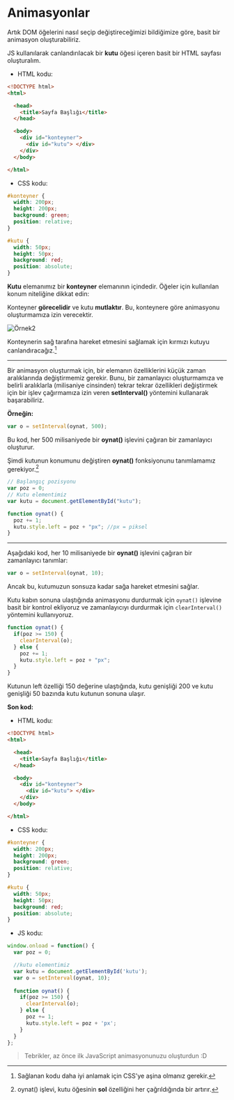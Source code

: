 # Animasyonlar

Artık DOM öğelerini nasıl seçip değiştireceğimizi bildiğimize göre, basit bir animasyon oluşturabiliriz.

JS kullanılarak canlandırılacak bir **kutu** öğesi içeren basit bir HTML sayfası oluşturalım.

* HTML kodu:

```html
<!DOCTYPE html>
<html>

  <head>
    <title>Sayfa Başlığı</title>
  </head>

  <body>
    <div id="konteyner">
      <div id="kutu"> </div>
    </div>
  </body>

</html>
```

* CSS kodu:

```css
#konteyner {
  width: 200px;
  height: 200px;
  background: green;
  position: relative;
}

#kutu {
  width: 50px;
  height: 50px;
  background: red;
  position: absolute;
}
```

**Kutu** elemanımız bir **konteyner** elemanının içindedir. Öğeler için kullanılan konum niteliğine dikkat edin: 

Konteyner **görecelidir** ve kutu **mutlaktır**. Bu, konteynere göre animasyonu oluşturmamıza izin verecektir.

![Örnek2](https://media.discordapp.net/attachments/861208192121569280/998207824628822066/rnek_.excalidraw.png?width=500&height=500)

Konteynerin sağ tarafına hareket etmesini sağlamak için kırmızı kutuyu canlandıracağız.[^1]
  
  [^1]: Sağlanan kodu daha iyi anlamak için CSS'ye aşina olmanız gerekir.

<hr>

Bir animasyon oluşturmak için, bir elemanın özelliklerini küçük zaman aralıklarında değiştirmemiz gerekir. Bunu, bir zamanlayıcı oluşturmamıza ve belirli aralıklarla (milisaniye cinsinden) tekrar tekrar özellikleri değiştirmek için bir işlev çağırmamıza izin veren **setInterval()** yöntemini kullanarak başarabiliriz.

**Örneğin:**

```javascript
var o = setInterval(oynat, 500); 
```	

Bu kod, her 500 milisaniyede bir **oynat()** işlevini çağıran bir zamanlayıcı oluşturur.

Şimdi kutunun konumunu değiştiren **oynat()** fonksiyonunu tanımlamamız gerekiyor.[^2]

```javascript	
// Başlangıç ​​pozisyonu
var poz = 0; 
// Kutu elementimiz
var kutu = document.getElementById("kutu");

function oynat() {
  poz += 1;
  kutu.style.left = poz + "px"; //px = piksel
}
```	

  [^2]: oynat() işlevi, kutu öğesinin **sol** özelliğini her çağrıldığında bir artırır.

<hr>

Aşağıdaki kod, her 10 milisaniyede bir **oynat()** işlevini çağıran bir zamanlayıcı tanımlar:

```javascript
var o = setInterval(oynat, 10); 
```

Ancak bu, kutumuzun sonsuza kadar sağa hareket etmesini sağlar. 

Kutu kabın sonuna ulaştığında animasyonu durdurmak için `oynat()` işlevine basit bir kontrol ekliyoruz ve zamanlayıcıyı durdurmak için ``clearInterval()`` yöntemini kullanıyoruz.

```javascript
function oynat() {
  if(poz >= 150) {
    clearInterval(o);
  } else {
    poz += 1;
    kutu.style.left = poz + "px";
  }
}
```

Kutunun left özelliği 150 değerine ulaştığında, kutu genişliği 200 ve kutu genişliği 50 bazında kutu kutunun sonuna ulaşır.

**Son kod:**

* HTML kodu:

```html
<!DOCTYPE html>
<html>

  <head>
    <title>Sayfa Başlığı</title>
  </head>

  <body>
    <div id="konteyner">
      <div id="kutu"> </div>
    </div>
  </body>

</html>
```

* CSS kodu:

```css
#konteyner {
  width: 200px;
  height: 200px;
  background: green;
  position: relative;
}

#kutu {
  width: 50px;
  height: 50px;
  background: red;
  position: absolute;
}
```

* JS kodu:

```javascript
window.onload = function() {
  var poz = 0; 

  //kutu elementimiz
  var kutu = document.getElementById('kutu');
  var o = setInterval(oynat, 10);
  
  function oynat() {
    if(poz >= 150) {
      clearInterval(o);
    } else {
      poz += 1;
      kutu.style.left = poz + 'px';
    }
  }
};
```

> Tebrikler, az önce ilk JavaScript animasyonunuzu oluşturdun :D


